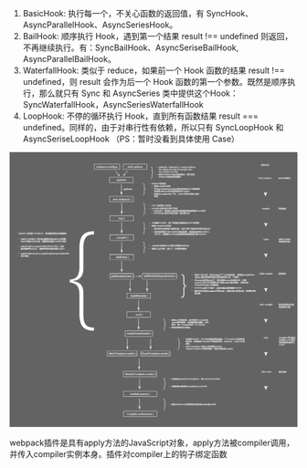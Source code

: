 1. BasicHook: 执行每一个，不关心函数的返回值，有 SyncHook、AsyncParallelHook、AsyncSeriesHook。
2. BailHook: 顺序执行 Hook，遇到第一个结果 result !== undefined 则返回，不再继续执行。有：SyncBailHook、AsyncSeriseBailHook, AsyncParallelBailHook。
3. WaterfallHook: 类似于 reduce，如果前一个 Hook 函数的结果 result !== undefined，则 result 会作为后一个 Hook 函数的第一个参数。既然是顺序执行，那么就只有 Sync 和 AsyncSeries 类中提供这个Hook：SyncWaterfallHook，AsyncSeriesWaterfallHook
4. LoopHook: 不停的循环执行 Hook，直到所有函数结果 result === undefined。同样的，由于对串行性有依赖，所以只有 SyncLoopHook 和 AsyncSeriseLoopHook （PS：暂时没看到具体使用 Case）

![webpack流程图](./webpack.png)

webpack插件是具有apply方法的JavaScript对象，apply方法被compiler调用，并传入compiler实例本身。插件对compiler上的钩子绑定函数